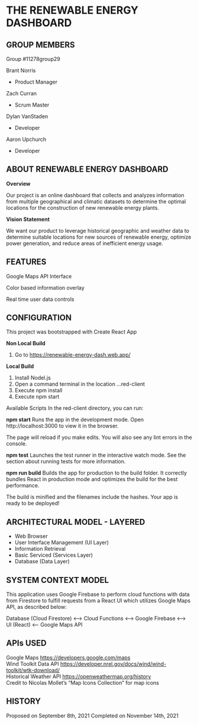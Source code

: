 THE RENEWABLE ENERGY DASHBOARD 
=================================================
 
GROUP MEMBERS
-------------------------------------------------
Group #11278group29

Brant Norris
  + Product Manager
  
Zach Curran
  + Scrum Master

Dylan VanStaden
  + Developer

Aaron Upchurch
  + Developer

ABOUT RENEWABLE ENERGY DASHBOARD
-------------------------------------------------
**Overview**

Our project is an online dashboard that collects and analyzes information from multiple geographical and climatic datasets to determine the optimal locations for the construction of new renewable energy plants.

**Vision Statement**

We want our product to leverage historical geographic and weather data to determine suitable locations for new sources of renewable energy, optimize power generation, and reduce areas of inefficient energy usage.

FEATURES
-------------------------------------------------
Google Maps API Interface

Color based information overlay

Real time user data controls

CONFIGURATION
-------------------------------------------------
This project was bootstrapped with Create React App

**Non Local Build**

1. Go to https://renewable-energy-dash.web.app/

**Local Build**

1. Install Nodel.js
2. Open a command terminal in the location ...red-client
3. Execute npm install
4. Execute npm start


Available Scripts
In the red-client directory, you can run:

**npm start**
Runs the app in the development mode.
Open http://localhost:3000 to view it in the browser.

The page will reload if you make edits.
You will also see any lint errors in the console.

**npm test**
Launches the test runner in the interactive watch mode.
See the section about running tests for more information.

**npm run build**
Builds the app for production to the build folder.
It correctly bundles React in production mode and optimizes the build for the best performance.

The build is minified and the filenames include the hashes.
Your app is ready to be deployed!

ARCHITECTURAL MODEL - LAYERED
-------------------------------------------------
  + Web Browser
  + User Interface Management (UI Layer)
  + Information Retrieval
  + Basic Serviced (Services Layer)
  + Database (Data Layer)

SYSTEM CONTEXT MODEL
-------------------------------------------------
This application uses Google Firebase to perform cloud functions with data from Firestore to fulfill requests from a React UI which utilizes Google Maps API, as described below:

Database (Cloud Firestore) <--> Cloud Functions <--> Google Firebase <--> UI (React) <-- Google Maps API


APIs USED
-------------------------------------------------
Google Maps		https://developers.google.com/maps  
Wind Toolkit Data API		https://developer.nrel.gov/docs/wind/wind-toolkit/wtk-download/  
Historical Weather API		https://openweathermap.org/history  
Credit to Nicolas Mollet’s “Map Icons Collection” for map icons

HISTORY
-------------------------------------------------
Proposed on September 8th, 2021
Completed on November 14th, 2021



